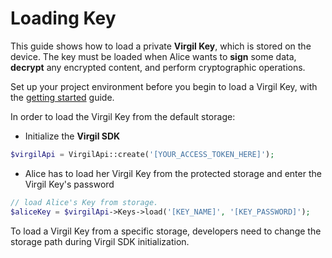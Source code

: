 # Loading Key

This guide shows how to load a private **Virgil Key**, which is stored on the device. The key must be loaded when Alice wants to **sign** some data, **decrypt** any encrypted content, and perform cryptographic operations.

Set up your project environment before you begin to load a Virgil Key, with the [getting started](https://github.com/VirgilSecurity/virgil-sdk-php/blob/docs-review/documentation/guides/configuration/client-configuration.md) guide.

In order to load the Virgil Key from the default storage:

- Initialize the **Virgil SDK**

```php
$virgilApi = VirgilApi::create('[YOUR_ACCESS_TOKEN_HERE]');
```

- Alice has to load her Virgil Key from the protected storage and enter the Virgil Key's password

```php
// load Alice's Key from storage.
$aliceKey = $virgilApi->Keys->load('[KEY_NAME]', '[KEY_PASSWORD]');
```

To load a Virgil Key from a specific storage, developers need to change the storage path during Virgil SDK initialization.

